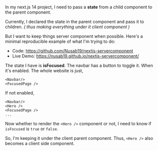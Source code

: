In my next.js 14 project, I need to pass a **state** from a child component to the parent component.

Currently, I declared the state in the parent component and pass it to children. _( thus making everything under it client component )_

But I want to keep things server component when possible. Here's a minimal reproducible example of what I'm trying to do:

- Code: https://github.com/Nusab19/nextjs-servercomponent
- Live Demo: https://nusab19.github.io/nextjs-servercomponent/

The state I have is **isFocused**. The navbar has a button to toggle it. When it's enabled. The whole website is just,

```
<Navbar/>
<FocusedPage />
```

If not enabled,

```
<Navbar/>
<Hero />
<FocusedPage />
...
```

Now whether to render the `<Hero />` component or not, I need to know if `isFocused` is `true` or `false`.

So, I'm keeping it under the client parent component. Thus, `<Hero />` also becomes a client side component.
